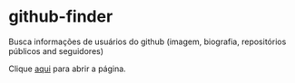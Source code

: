 # github-finder
Busca informações de usuários do github (imagem, biografia, repositórios públicos and seguidores)

Clique <a href="https://verasdan.github.io/github-finder/.">aqui</a> para abrir a página.